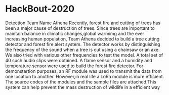 # HackBout-2020
Detection
Team Name Athena
Recently, forest fire and cutting of trees has been a major cause of destruction of trees. Since trees are important to maintain balance in climatic changes,global warmimg and the ever increasing human population, Team Athena decided to build a tree cutting detector and forest fire alert system. The detector works by distinguishing the frequency of the sound when a tree is cut using a chainsaw or an axe. We also tried with various other frequencies to test the model. A total set of 40 such audio clips were obtained. A flame sensor and a humidity and temperature sensor were used to build the forest fire detector. For demonstartion purposes, an RF module was used to transmit the data from one location to another. However,in real life a LoRa module is more efficient. The source codes of the modules and the sample files are attached.This system can help prevent the mass destruction of wildlife in a efficient way
